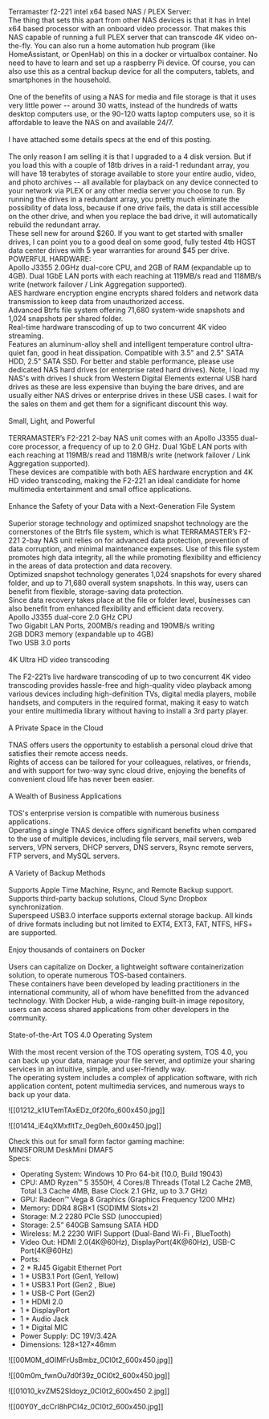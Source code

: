 Terramaster f2-221 intel x64 based NAS / PLEX Server:
\
The thing that sets this apart from other NAS devices is that it has in Intel x64 based processor with an onboard video processor. That makes this NAS capable of running a full PLEX server that can transcode 4K video on-the-fly. You can also run a home automation hub program (like HomeAssistant, or OpenHab) on this in a docker or virtualbox container. No need to have to learn and set up a raspberry Pi device. Of course, you can also use this as a central backup device for all the computers, tablets, and smartphones in the household.  
  \
One of the benefits of using a NAS for media and file storage is that it uses very little power -- around 30 watts, instead of the hundreds of watts desktop computers use, or the 90-120 watts laptop computers use, so it is affordable to leave the NAS on and available 24/7.  
  \
I have attached some details specs at the end of this posting.  
  \
The only reason I am selling it is that I upgraded to a 4 disk version. But if you load this with a couple of 18tb drives in a raid-1 redundant array, you will have 18 terabytes of storage available to store your entire audio, video, and photo archives -- all available for playback on any device connected to your network via PLEX or any other media server you choose to run. By running the drives in a redundant array, you pretty much eliminate the possibility of data loss, because if one drive fails, the data is still accessible on the other drive, and when you replace the bad drive, it will automatically rebuild the redundant array.
\
These sell new for around $260. If you want to get started with smaller drives, I can point you to a good deal on some good, fully tested 4tb HGST data center drives with 5 year warranties for around $45 per drive.
\
POWERFUL HARDWARE: 
\
Apollo J3355 2.0GHz dual-core CPU, and 2GB of RAM (expandable up to 4GB). Dual 1GbE LAN ports with each reaching at 119MB/s read and 118MB/s write (network failover / Link Aggregation supported).  
AES hardware encryption engine encrypts shared folders and network data transmission to keep data from unauthorized access.  
Advanced Btrfs file system offering 71,680 system-wide snapshots and 1,024 snapshots per shared folder.  
Real-time hardware transcoding of up to two concurrent 4K video streaming.  
Features an aluminum-alloy shell and intelligent temperature control ultra-quiet fan, good in heat dissipation. Compatible with 3.5" and 2.5" SATA HDD, 2.5" SATA SSD. For better and stable performance, please use dedicated NAS hard drives (or enterprise rated hard drives). Note, I load my NAS's with drives I shuck from Western Digital Elements external USB hard drives as these are less expensive than buying the bare drives, and are usually either NAS drives or enterprise drives in these USB cases. I wait for the sales on them and get them for a significant discount this way.  
  \
Small, Light, and Powerful  
  \
TERRAMASTER’s F2-221 2-bay NAS unit comes with an Apollo J3355 dual-core processor, a frequency of up to 2.0 GHz. Dual 1GbE LAN ports with each reaching at 119MB/s read and 118MB/s write (network failover / Link Aggregation supported).  
These devices are compatible with both AES hardware encryption and 4K HD video transcoding, making the F2-221 an ideal candidate for home multimedia entertainment and small office applications.  
  \
Enhance the Safety of your Data with a Next-Generation File System  
  \
Superior storage technology and optimized snapshot technology are the cornerstones of the Btrfs file system, which is what TERRAMASTER’s F2-221 2-bay NAS unit relies on for advanced data protection, prevention of data corruption, and minimal maintenance expenses. Use of this file system promotes high data integrity, all the while promoting flexibility and efficiency in the areas of data protection and data recovery.  
Optimized snapshot technology generates 1,024 snapshots for every shared folder, and up to 71,680 overall system snapshots. In this way, users can benefit from flexible, storage-saving data protection.  
Since data recovery takes place at the file or folder level, businesses can also benefit from enhanced flexibility and efficient data recovery.  
Apollo J3355 dual-core 2.0 GHz CPU  
Two Gigabit LAN Ports, 200MB/s reading and 190MB/s writing  
2GB DDR3 memory (expandable up to 4GB)  
Two USB 3.0 ports  
  \
4K Ultra HD video transcoding  
  \
The F2-221’s live hardware transcoding of up to two concurrent 4K video transcoding provides hassle-free and high-quality video playback among various devices including high-definition TVs, digital media players, mobile handsets, and computers in the required format, making it easy to watch your entire multimedia library without having to install a 3rd party player.  
  \
A Private Space in the Cloud  
  \
TNAS offers users the opportunity to establish a personal cloud drive that satisfies their remote access needs.  
Rights of access can be tailored for your colleagues, relatives, or friends, and with support for two-way sync cloud drive, enjoying the benefits of convenient cloud life has never been easier.  
  \
A Wealth of Business Applications  
  \
TOS's enterprise version is compatible with numerous business applications.  
Operating a single TNAS device offers significant benefits when compared to the use of multiple devices, including file servers, mail servers, web servers, VPN servers, DHCP servers, DNS servers, Rsync remote servers, FTP servers, and MySQL servers.  
  \
A Variety of Backup Methods  
  \
Supports Apple Time Machine, Rsync, and Remote Backup support.  
Supports third-party backup solutions, Cloud Sync Dropbox synchronization.  
Superspeed USB3.0 interface supports external storage backup. All kinds of drive formats including but not limited to EXT4, EXT3, FAT, NTFS, HFS+ are supported.  
  \
Enjoy thousands of containers on Docker  
  \
Users can capitalize on Docker, a lightweight software containerization solution, to operate numerous TOS-based containers.  
These containers have been developed by leading practitioners in the international community, all of whom have benefitted from the advanced technology. With Docker Hub, a wide-ranging built-in image repository, users can access shared applications from other developers in the community.  
  \
State-of-the-Art TOS 4.0 Operating System  
  \
With the most recent version of the TOS operating system, TOS 4.0, you can back up your data, manage your file server, and optimize your sharing services in an intuitive, simple, and user-friendly way.  
The operating system includes a complex of application software, with rich application content, potent multimedia services, and numerous ways to back up your data.

![[01212_k1UTemTAxEDz_0f20fo_600x450.jpg]]

![[01414_iE4qXMxfltTz_0eg0eh_600x450.jpg]]




Check this out for small form factor gaming machine:
\
MINISFORUM DeskMini DMAF5
\
Specs:  
- Operating System: Windows 10 Pro 64-bit (10.0, Build 19043)  
- CPU: AMD Ryzen™ 5 3550H, 4 Cores/8 Threads (Total L2 Cache 2MB, Total L3 Cache 4MB, Base Clock 2.1 GHz, up to 3.7 GHz)  
- GPU: Radeon™ Vega 8 Graphics (Graphics Frequency 1200 MHz)  
- Memory: DDR4 8GB×1 (SODIMM Slots×2)  
- Storage: M.2 2280 PCIe SSD (unoccupied)  
- Storage: 2.5” 640GB Samsung SATA HDD  
- Wireless: M.2 2230 WIFI Support (Dual-Band Wi-Fi , BlueTooth)  
- Video Out: HDMI 2.0(4K@60Hz), DisplayPort(4K@60Hz), USB-C Port(4K@60Hz)  
- Ports:  
- 2 * RJ45 Gigabit Ethernet Port  
- 1 * USB3.1 Port (Gen1, Yellow)  
- 1 * USB3.1 Port (Gen2 , Blue)  
- 1 * USB-C Port (Gen2)  
- 1 * HDMI 2.0  
- 1 * DisplayPort  
- 1 * Audio Jack  
- 1 * Digital MIC  
- Power Supply: DC 19V/3.42A  
- Dimensions: 128×127×46mm

![[00M0M_dOIMFrUsBmbz_0CI0t2_600x450.jpg]]

![[00m0m_fwnOu7d0f39z_0CI0t2_600x450.jpg]]

![[01010_kvZM52SIdoyz_0CI0t2_600x450 2.jpg]]

![[00Y0Y_dcCrl8hPCI4z_0CI0t2_600x450.jpg]]